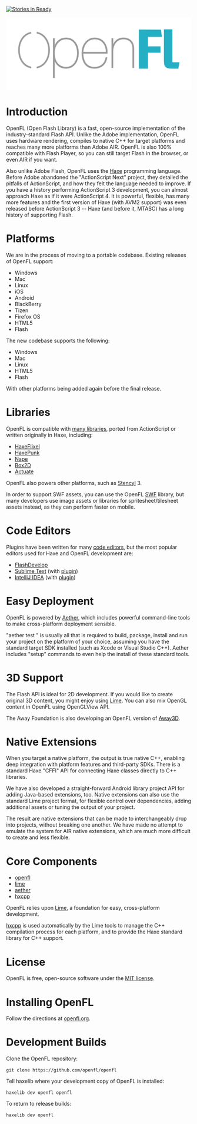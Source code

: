 [![Stories in Ready](https://badge.waffle.io/openfl/openfl.png?label=ready)](https://waffle.io/openfl/openfl)

<p align="center"><img src="openfl.png"/></p>


Introduction
============

OpenFL (Open Flash Library) is a fast, open-source implementation of the industry-standard Flash API. Unlike the Adobe implementation, OpenFL uses hardware rendering, compiles to native C++ for target platforms and reaches many more platforms than Adobe AIR. OpenFL is also 100% compatible with Flash Player, so you can still target Flash in the browser, or even AIR if you want.

Also unlike Adobe Flash, OpenFL uses the [Haxe](http://haxe.org/) programming language. Before Adobe abandoned the "ActionScript Next" project, they detailed the pitfalls of ActionScript, and how they felt the language needed to improve. If you have a history performing ActionScript 3 development, you can almost approach Haxe as if it were ActionScript 4. It is powerful, flexible, has many more features and the first version of Haxe (with AVM2 support) was even released before ActionScript 3 -- Haxe (and before it, MTASC) has a long history of supporting Flash.


Platforms
=========

We are in the process of moving to a portable codebase. Existing releases of OpenFL support:

 * Windows
 * Mac
 * Linux
 * iOS
 * Android
 * BlackBerry
 * Tizen
 * Firefox OS
 * HTML5
 * Flash

The new codebase supports the following:

 * Windows
 * Mac
 * Linux
 * HTML5
 * Flash

With other platforms being added again before the final release. 


Libraries
=========

OpenFL is compatible with [many libraries](http://lib.haxe.org/all), ported from ActionScript or written originally in Haxe, including:

 * [HaxeFlixel](https://github.com/haxeflixel/flixel)
 * [HaxePunk](https://github.com/HaxePunk/HaxePunk)
 * [Nape](https://github.com/deltaluca/nape)
 * [Box2D](https://github.com/jgranick/Box2D)
 * [Actuate](https://github.com/jgranick/Actuate)

OpenFL also powers other platforms, such as [Stencyl](http://www.stencyl.com/) 3.

In order to support SWF assets, you can use the OpenFL [SWF](http://github.com/openfl/swf) library, but many developers use image assets or libraries for spritesheet/tilesheet assets instead, as they can perform faster on mobile.


Code Editors
============

Plugins have been written for many [code editors](http://haxe.org/com/ide), but the most popular editors used for Haxe and OpenFL development are:

 * [FlashDevelop](http://www.flashdevelop.org)
 * [Sublime Text](http://www.sublimetext.com) (with [plugin](https://github.com/clemos/haxe-sublime-bundle))
 * [IntelliJ IDEA](http://www.jetbrains.com/idea/) (with [plugin](http://plugins.jetbrains.com/plugin/6873?pr=))


Easy Deployment
===============

OpenFL is powered by [Aether](https://github.com/openfl/aether), which includes powerful command-line tools to make cross-platform deployment sensible.

"aether test <target>" is usually all that is required to build, package, install and run your project on the platform of your choice, assuming you have the standard target SDK installed (such as Xcode or Visual Studio C++). Aether includes "setup" commands to even help the install of these standard tools.


3D Support
==========

The Flash API is ideal for 2D development. If you would like to create original 3D content, you might enjoy using [Lime](https://github.com/openfl/lime). You can also mix OpenGL content in OpenFL using OpenGLView API.

The Away Foundation is also developing an OpenFL version of [Away3D](https://github.com/away3d/away3d-core-openfl/).


Native Extensions
=================

When you target a native platform, the output is true native C++, enabling deep integration with platform features and third-party SDKs. There is a standard Haxe "CFFI" API for connecting Haxe classes directly to C++ libraries.

We have also developed a straight-forward Android library project API for adding Java-based extensions, too. Native extensions can also use the standard Lime project format, for flexible control over dependencies, adding additional assets or tuning the output of your project.

The result are native extensions that can be made to interchangeably drop into projects, without breaking one another. We have made no attempt to emulate the system for AIR native extensions, which are much more difficult to create and less flexible.


Core Components
===============

 * [openfl](https://github.com/openfl/openfl)
 * [lime](https://github.com/openfl/lime)
 * [aether](https://github.com/openfl/aether)
 * [hxcpp](https://github.com/HaxeFoundation/hxcpp)

OpenFL relies upon [Lime](https://github.com/openfl/lime), a foundation for easy, cross-platform development.

[hxcpp](https://github.com/HaxeFoundation/hxcpp) is used automatically by the Lime tools to manage the C++ compilation process for each platform, and to provide the Haxe standard library for C++ support.


License
=======

OpenFL is free, open-source software under the [MIT license](LICENSE.md).


Installing OpenFL
=================

Follow the directions at [openfl.org](http://www.openfl.org/download).


Development Builds
==================

Clone the OpenFL repository:

    git clone https://github.com/openfl/openfl

Tell haxelib where your development copy of OpenFL is installed:

    haxelib dev openfl openfl

To return to release builds:

    haxelib dev openfl

